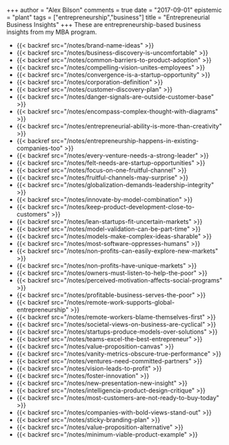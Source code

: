 +++
author = "Alex Bilson"
comments = true
date = "2017-09-01"
epistemic = "plant"
tags = ["entrepreneurship","business"]
title = "Entrepreneurial Business Insights"
+++
These are entrepreneurship-based business insights from my MBA program.

- {{< backref src="/notes/brand-name-ideas" >}}
- {{< backref src="/notes/business-discovery-is-uncomfortable" >}}
- {{< backref src="/notes/common-barriers-to-product-adoption" >}}
- {{< backref src="/notes/compelling-vision-unites-employees" >}}
- {{< backref src="/notes/convergence-is-a-startup-opportunity" >}}
- {{< backref src="/notes/corporation-definition" >}}
- {{< backref src="/notes/customer-discovery-plan" >}}
- {{< backref src="/notes/danger-signals-are-outside-customer-base" >}}
- {{< backref src="/notes/encompass-complex-thought-with-diagrams" >}}
- {{< backref src="/notes/entrepreneurial-ability-is-more-than-creativity" >}}
- {{< backref src="/notes/entrepreneurship-happens-in-existing-companies-too" >}}
- {{< backref src="/notes/every-venture-needs-a-strong-leader" >}}
- {{< backref src="/notes/felt-needs-are-startup-opportunities" >}}
- {{< backref src="/notes/focus-on-one-fruitful-channel" >}}
- {{< backref src="/notes/fruitful-channels-may-surprise" >}}
- {{< backref src="/notes/globalization-demands-leadership-integrity" >}}
- {{< backref src="/notes/innovate-by-model-combination" >}}
- {{< backref src="/notes/keep-product-development-close-to-customers" >}}
- {{< backref src="/notes/lean-startups-fit-uncertain-markets" >}}
- {{< backref src="/notes/model-validation-can-be-part-time" >}}
- {{< backref src="/notes/models-make-complex-ideas-sharable" >}}
- {{< backref src="/notes/most-software-oppresses-humans" >}}
- {{< backref src="/notes/non-profits-can-easily-explore-new-markets" >}}
- {{< backref src="/notes/non-profits-have-unique-markets" >}}
- {{< backref src="/notes/owners-must-listen-to-help-the-poor" >}}
- {{< backref src="/notes/perceived-motivation-affects-social-programs" >}}
- {{< backref src="/notes/profitable-business-serves-the-poor" >}}
- {{< backref src="/notes/remote-work-supports-global-entrepreneurship" >}}
- {{< backref src="/notes/remote-workers-blame-themselves-first" >}}
- {{< backref src="/notes/societal-views-on-business-are-cyclical" >}}
- {{< backref src="/notes/startups-produce-models-over-solutions" >}}
- {{< backref src="/notes/teams-excel-the-best-entrepreneur" >}}
- {{< backref src="/notes/value-proposition-canvas" >}}
- {{< backref src="/notes/vanity-metrics-obscure-true-performance" >}}
- {{< backref src="/notes/ventures-need-committed-partners" >}}
- {{< backref src="/notes/vision-leads-to-profit" >}}
- {{< backref src="/notes/foster-innovation" >}}
- {{< backref src="/notes/new-presentation-new-insight" >}}
- {{< backref src="/notes/intelligencia-product-design-critique" >}}
- {{< backref src="/notes/most-customers-are-not-ready-to-buy-today" >}}
- {{< backref src="/notes/companies-with-bold-views-stand-out" >}}
- {{< backref src="/notes/sticky-branding-plan" >}}
- {{< backref src="/notes/value-proposition-alternative" >}}
- {{< backref src="/notes/minimum-viable-product-example" >}}
